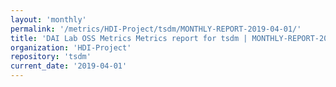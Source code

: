 ```yaml
---
layout: 'monthly'
permalink: '/metrics/HDI-Project/tsdm/MONTHLY-REPORT-2019-04-01/'
title: 'DAI Lab OSS Metrics Metrics report for tsdm | MONTHLY-REPORT-2019-04-01'
organization: 'HDI-Project'
repository: 'tsdm'
current_date: '2019-04-01'
---
```

